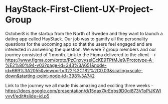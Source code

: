 # HayStack-First-Client-UX-Project-Group

October8 is the startup from the North of Sweden and they want to launch a dating app called HayStack. Our job was to gamify all the personality questions for the uocoming app so that the users feel engaged and are interested in answering the question. We were 7 group members and our journey consisted of 1 month.
Link to the Figma delivered to the client --> https://www.figma.com/proto/PzCnxvyseICcKE9TPtMJe9/Prototype-A-%E2%80%94-v03?page-id=343%3A651&node-id=669%3A2055&viewport=322%2C182%2C0.03&scaling=scale-down&starting-point-node-id=398%3A742

Link to the journey we all made this amazing and exciting three weeks - https://docs.google.com/presentation/d/15qax7ArEqbs9D0qi873V1oPiJKWIvvyf/edit#slide=id.p5
